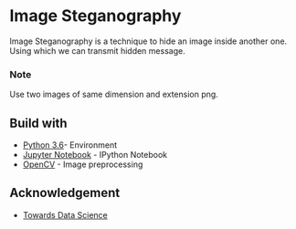 # Image Steganography
Image Steganography is a technique to hide an image inside another one. Using which we can transmit hidden message.
### Note
Use two images of same dimension and extension png.
## Build with
* [Python 3.6](https://www.python.org/)- Environment
* [Jupyter Notebook](https://jupyter.org/) - IPython Notebook
* [OpenCV](https://opencv.org/) - Image preprocessing
## Acknowledgement
* [Towards Data Science](https://towardsdatascience.com/steganography-hiding-an-image-inside-another-77ca66b2acb1)
